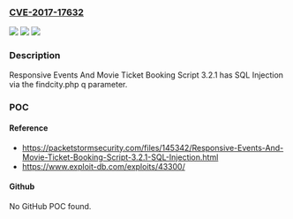 ### [CVE-2017-17632](https://cve.mitre.org/cgi-bin/cvename.cgi?name=CVE-2017-17632)
![](https://img.shields.io/static/v1?label=Product&message=n%2Fa&color=blue)
![](https://img.shields.io/static/v1?label=Version&message=n%2Fa&color=blue)
![](https://img.shields.io/static/v1?label=Vulnerability&message=n%2Fa&color=brighgreen)

### Description

Responsive Events And Movie Ticket Booking Script 3.2.1 has SQL Injection via the findcity.php q parameter.

### POC

#### Reference
- https://packetstormsecurity.com/files/145342/Responsive-Events-And-Movie-Ticket-Booking-Script-3.2.1-SQL-Injection.html
- https://www.exploit-db.com/exploits/43300/

#### Github
No GitHub POC found.


